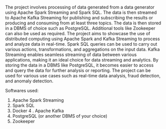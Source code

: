 The project involves processing of data generated from a data generator using Apache Spark
Streaming and Spark SQL. The data is then streamed to Apache Kafka Streaming for publishing and
subscribing the results or producing and consuming from at least three topics. The data is then
stored in a DBMS of choice such as PostgreSQL. Additional tools like Zookeeper can also be used
as required.
The project aims to showcase the use of distributed computing using Apache Spark and Kafka
Streaming to process and analyze data in real-time. Spark SQL queries can be used to carry out
various actions, transformations, and aggregations on the input data. Kafka Streaming enables
seamless streaming of data between various applications, making it an ideal choice for data
streaming and analytics.
By storing the data in a DBMS like PostgreSQL, it becomes easier to access and query the data for
further analysis or reporting. The project can be used for various use cases such as real-time data
analysis, fraud detection, and anomaly detection.

 Softwares used:

1. Apache Spark Streaming
2. Spark SQL
3. Docker
4 . Apache Kafka
5. PostgreSQL (or another DBMS of your choice)
6. Zookeeper